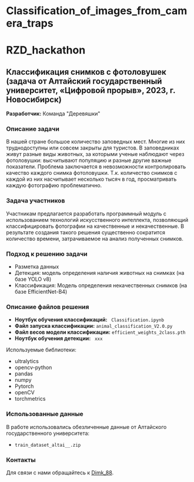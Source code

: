# Classification_of_images_from_camera_traps
# RZD_hackathon
## Классификация снимков с фотоловушек (задача от Алтайский государственный университет, «Цифровой прорыв», 2023, г. Новосибирск)

**Разработчик:** Команда "Деревяшки"

### Описание задачи
В нашей стране большое количество заповедных мест. Многие из них труднодоступны или совсем закрыты для туристов. В заповедниках живут разные виды животных, за которыми ученые наблюдают через фотоловушки:  высчитывают популяцию и разные другие важные показатели. Проблема заключается в невозможности контролировать качество каждого снимка фотоловушки. Т.к. количество снимков с каждой из них насчитывает несколько тысяч в год, просматривать каждую фотографию проблематично.

### Задача участников
Участникам предлагается разработать программный модуль с использованием технологий искусственного интеллекта, позволяющий классифицировать фотографии на качественные и некачественные. В результате создания такого решения существенно сократится количество времени, затрачиваемое на анализ полученных снимков.

### Подход к решению задачи
- Разметка данных
- Детекция: модель определения наличия животных на снимках (на базе YOLO v8)
- Классификация: Модель определения некачественных снимков (на базе EfficientNet-B4)

### Описание файлов решения
- **Ноутбук обучения классификаций:** ` Classification.ipynb`
- **Файл запуска классификации:** `animal_classification_V2.0.py`
- **Файл весов модели классификации:** `efficient_weights_2class.pth`
- **Ноутбук обучения детекции:** ` xxx`

Используемые библиотеки:
- ultralytics
- opencv-python
- pandas
- numpy
- Pytorch
- openCV
- torchmetrics

### Использованные данные
В работе использовались обезличенные данные от Алтайского государственного университета:
- ` train_dataset_altai__.zip `

### Контакты
Для связи с нами обращайтесь к [Dimk_88](https://t.me/Dimk_88).
